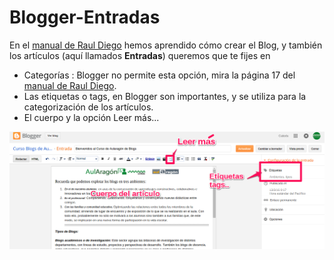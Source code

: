 # Blogger-Entradas

En el [manual de Raul Diego](http://www.rauldiego.es/manual-blogger/) hemos aprendido cómo crear el Blog, y también los artículos \(aquí llamados **Entradas**\) queremos que te fijes en

* Categorías : Blogger no permite esta opción, mira la página 17 del [manual de Raul Diego](http://www.rauldiego.es/manual-blogger/).
* Las etiquetas o tags, en Blogger son importantes, y se utiliza para la categorización de los artículos.
* El cuerpo y la opción Leer más...

![](img/bloger-articulo.png)

